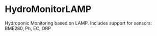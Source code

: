 # HydroMonitorLAMP
Hydroponic Monitoring based on LAMP. Includes support for sensors: BME280, Ph, EC, ORP
